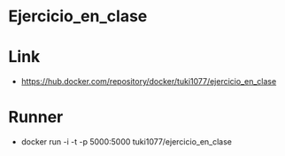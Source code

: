 # Ejercicio_en_clase
# Link
  - https://hub.docker.com/repository/docker/tuki1077/ejercicio_en_clase
# Runner
  - docker run -i -t -p 5000:5000 tuki1077/ejercicio_en_clase
  
